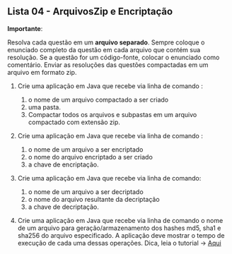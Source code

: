 ## Lista 04 - ArquivosZip e Encriptação
**Importante**:

Resolva cada questão em um **arquivo separado**.
Sempre coloque o enunciado completo da questão em cada arquivo que contém sua resolução. Se a questão for um código-fonte, colocar o enunciado como comentário.
Enviar as resoluções das questões compactadas em um arquivo em formato zip.

1. Crie uma aplicação em Java que recebe via linha de comando :
    1. o nome de um arquivo compactado a ser criado 
    2. uma pasta. 
    3. Compactar todos os arquivos e subpastas em um arquivo compactado com extensão zip.

2. Crie uma aplicação em Java que recebe via linha de comando :
    1. o nome de um arquivo a ser encriptado
    2. o nome do arquivo encriptado a ser criado  
    3. a chave de encriptação.

3. Crie uma aplicação em Java que recebe via linha de comando:
    1. o nome de um arquivo a ser decriptado
    2. o nome do arquivo resultante da decriptação
    3. a chave de decriptação.

4. Crie uma aplicação em Java que recebe via linha de comando o nome de um arquivo para geração/armazenamento dos hashes  md5, sha1 e sha256 do arquivo especificado. A aplicação deve mostrar o tempo de execução de cada uma dessas operações.
Dica, leia o tutorial -> [Aqui]("https://www.baeldung.com/java-md5")
